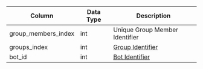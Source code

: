 | Column              | Data Type | Description                       |
| ------------------- | --------- | --------------------------------- |
| group_members_index | int       | Unique Group Member Identifier    |
| groups_index        | int       | [Group Identifier](bot_groups.md) |
| bot_id              | int       | [Bot Identifier](bot_data.md)     |